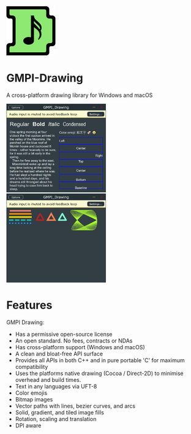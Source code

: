 <img src="docs/images/GMPI_Icon.png" width="128"/>

# GMPI-Drawing

A cross-platform drawing library for Windows and macOS

<img src="docs/images/text.png" width="260"/>
<img src="docs/images/lines.png" width="260"/>

# Features

GMPI Drawing:
* Has a permissive open-source license
* An open standard. No fees, contracts or NDAs
* Has cross-platform support (Windows and macOS)
* A clean and bloat-free API surface
* Provides all APIs in both C++ and in pure portable 'C' for maximum compatibility
* Uses the platforms native drawing (Cocoa / Direct-2D) to minimise overhead and build times.
* Text in any languages via UFT-8
* Color emojis
* Bitmap images
* Vector paths with lines, bezier curves, and arcs
* Solid, gradient, and tiled image fills
* Rotation, scaling and translation
* DPI aware